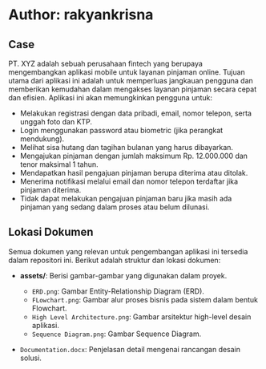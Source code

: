 # Author: rakyankrisna

## Case

PT. XYZ adalah sebuah perusahaan fintech yang berupaya mengembangkan aplikasi mobile untuk layanan pinjaman online. Tujuan utama dari aplikasi ini adalah untuk memperluas jangkauan pengguna dan memberikan kemudahan dalam mengakses layanan pinjaman secara cepat dan efisien. Aplikasi ini akan memungkinkan pengguna untuk:

- Melakukan registrasi dengan data pribadi, email, nomor telepon, serta unggah foto dan KTP.
- Login menggunakan password atau biometric (jika perangkat mendukung).
- Melihat sisa hutang dan tagihan bulanan yang harus dibayarkan.
- Mengajukan pinjaman dengan jumlah maksimum Rp. 12.000.000 dan tenor maksimal 1 tahun.
- Mendapatkan hasil pengajuan pinjaman berupa diterima atau ditolak.
- Menerima notifikasi melalui email dan nomor telepon terdaftar jika pinjaman diterima.
- Tidak dapat melakukan pengajuan pinjaman baru jika masih ada pinjaman yang sedang dalam proses atau belum dilunasi.

## Lokasi Dokumen

Semua dokumen yang relevan untuk pengembangan aplikasi ini tersedia dalam repositori ini. Berikut adalah struktur dan lokasi dokumen:

- **assets/**: Berisi gambar-gambar yang digunakan dalam proyek.
  - `ERD.png`: Gambar Entity-Relationship Diagram (ERD).
  - `FLowchart.png`: Gambar alur proses bisnis pada sistem dalam bentuk Flowchart.
  - `High Level Architecture.png`: Gambar arsitektur high-level desain aplikasi.
  - `Sequence Diagram.png`: Gambar Sequence Diagram.

- `Documentation.docx`: Penjelasan detail mengenai rancangan desain solusi.
